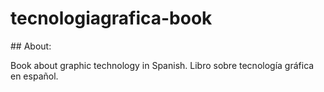 tecnologiagrafica-book
======================

## About:

Book about graphic technology in Spanish.
Libro sobre tecnología gráfica en español.
